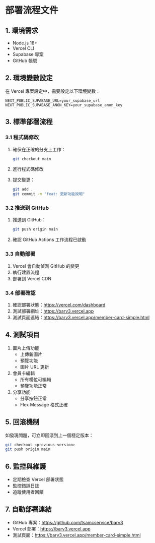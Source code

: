 # 部署流程文件

## 1. 環境需求
- Node.js 18+
- Vercel CLI
- Supabase 專案
- GitHub 帳號

## 2. 環境變數設定
在 Vercel 專案設定中，需要設定以下環境變數：
```
NEXT_PUBLIC_SUPABASE_URL=your_supabase_url
NEXT_PUBLIC_SUPABASE_ANON_KEY=your_supabase_anon_key
```

## 3. 標準部署流程

### 3.1 程式碼修改
1. 確保在正確的分支上工作：
   ```bash
   git checkout main
   ```

2. 進行程式碼修改

3. 提交變更：
   ```bash
   git add .
   git commit -m "feat: 更新功能說明"
   ```

### 3.2 推送到 GitHub
1. 推送到 GitHub：
   ```bash
   git push origin main
   ```

2. 確認 GitHub Actions 工作流程已啟動

### 3.3 自動部署
1. Vercel 會自動偵測 GitHub 的變更
2. 執行建置流程
3. 部署到 Vercel CDN

### 3.4 部署確認
1. 確認部署狀態：https://vercel.com/dashboard
2. 測試部署網址：https://barv3.vercel.app
3. 測試頁面連結：https://barv3.vercel.app/member-card-simple.html

## 4. 測試項目
1. 圖片上傳功能
   - 上傳新圖片
   - 預覽功能
   - 圖片 URL 更新
2. 會員卡編輯
   - 所有欄位可編輯
   - 預覽功能正常
3. 分享功能
   - 分享按鈕正常
   - Flex Message 格式正確

## 5. 回滾機制
如發現問題，可立即回滾到上一個穩定版本：
```bash
git checkout <previous-version>
git push origin main
```

## 6. 監控與維護
- 定期檢查 Vercel 部署狀態
- 監控錯誤日誌
- 追蹤使用者回饋

## 7. 自動部署連結
- GitHub 專案：https://github.com/tsamcservice/barv3
- Vercel 部署：https://barv3.vercel.app
- 測試頁面：https://barv3.vercel.app/member-card-simple.html 